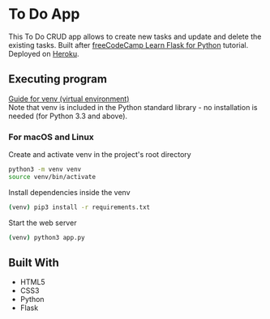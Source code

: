 # To Do App

This To Do CRUD app allows to create new tasks and update and delete the existing tasks. Built after [freeCodeCamp Learn Flask for Python](https://www.youtube.com/watch?v=Z1RJmh_OqeA) tutorial. Deployed on [Heroku](https://ib-flask-to-do.herokuapp.com/).

## Executing program

[Guide for venv (virtual environment)](https://packaging.python.org/guides/installing-using-pip-and-virtual-environments/)\
Note that venv is included in the Python standard library - no installation is needed (for Python 3.3 and above).

### For macOS and Linux
Create and activate venv in the project's root directory
```bash
python3 -m venv venv
source venv/bin/activate
```

Install dependencies inside the venv
```bash
(venv) pip3 install -r requirements.txt
```

Start the web server
```bash
(venv) python3 app.py
```

## Built With
* HTML5
* CSS3
* Python
* Flask


